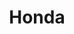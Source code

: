 ---
title: "Honda"
url: /ciudad-autonoma-de-buenos-aires/honda-avenida-chorroarin/
shop: motocicleta
---